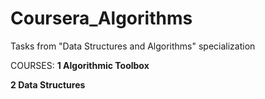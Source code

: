 # Coursera_Algorithms
Tasks from  "Data Structures and Algorithms" specialization

COURSES:
**1 Algorithmic Toolbox**

**2 Data Structures**

